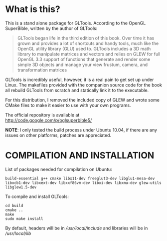 What is this?
=============

This is a stand alone package for GLTools. According to the OpenGL SuperBible, written by the author of GLTools: 

>GLTools began life in the third edition of this
>book. Over time it has grown and provides a lot of shortcuts and handy tools, much like
>the OpenGL utility library (GLU) used to. GLTools includes a 3D math library to manipulate
>matrices and vectors and relies on GLEW for full OpenGL 3.3 support of functions
>that generate and render some simple 3D objects and manage your view frustum, camera,
>and transformation matrices

GLTools is incredibly useful, however, it is a real pain to get set up under Linux. The makefiles provided with the
companion source code for the book all rebuild GLTools from scratch and statically link it to the executable. 

For this distribution, I removed the included copy of GLEW and wrote some CMake files to make it easier to use
with your own programs.

The official repository is available at http://code.google.com/p/oglsuperbible5/

**NOTE**: I only tested the build process under Ubuntu 10.04, if there are any issues on other platforms, patches are appreciated.

COMPILATION AND INSTALLATION
============================

List of packages needed for compilation on Ubuntu:

    build-essential g++ cmake libx11-dev freeglut3-dev libglu1-mesa-dev libxcb1-dev libxext-dev libxxf86vm-dev libxi-dev libxmu-dev glew-utils libglew1.5-dev

To compile and install GLTools:

    cd build
    cmake ..
    make
    sudo make install

By default, headers will be in */usr/local/include* and libraries will be in */usr/local/lib*
